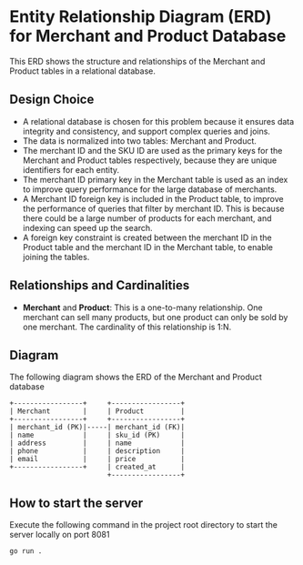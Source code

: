 # Entity Relationship Diagram (ERD) for Merchant and Product Database

This ERD shows the structure and relationships of the Merchant and Product tables in a relational database.

## Design Choice

- A relational database is chosen for this problem because it ensures data integrity and consistency, and support complex queries and joins.
- The data is normalized into two tables: Merchant and Product.
- The merchant ID and the SKU ID are used as the primary keys for the Merchant and Product tables respectively, because they are unique identifiers for each entity.
- The merchant ID primary key in the Merchant table is used as an index to improve query performance for the large database of merchants.
- A Merchant ID foreign key is included in the Product table, to improve the performance of queries that filter by merchant ID. This is because there could be a large number of products for each merchant, and indexing can speed up the search.
- A foreign key constraint is created between the merchant ID in the Product table and the merchant ID in the Merchant table, to enable joining the tables.

## Relationships and Cardinalities

- **Merchant** and **Product**: This is a one-to-many relationship. One merchant can sell many products, but one product can only be sold by one merchant. The cardinality of this relationship is 1:N.

## Diagram

The following diagram shows the ERD of the Merchant and Product database
````
+-----------------+     +-----------------+
| Merchant        |     | Product         |
+-----------------+     +-----------------+
| merchant_id (PK)|-----| merchant_id (FK)|
| name            |     | sku_id (PK)     |
| address         |     | name            |
| phone           |     | description     |
| email           |     | price           |
+-----------------+     | created_at      |
                        +-----------------+

````
## How to start the server
Execute the following command in the project root directory to start the server locally on port 8081
````
go run .
````